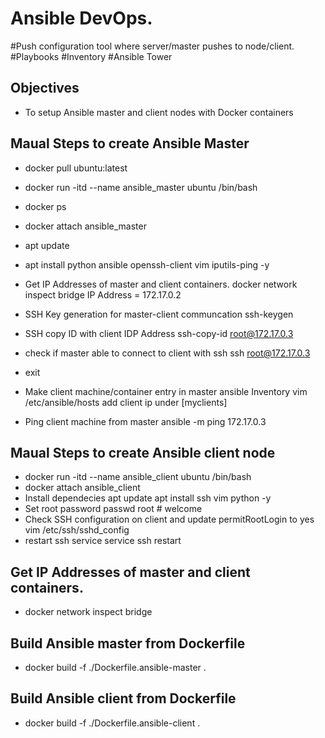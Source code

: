 # Ansible DevOps.
#Push configuration tool where server/master pushes to node/client.
#Playbooks
#Inventory
#Ansible Tower

## Objectives
- To setup Ansible master and client nodes with Docker containers


## Maual Steps to create Ansible Master
- docker pull ubuntu:latest

- docker run -itd --name ansible_master ubuntu /bin/bash
- docker ps
- docker attach  ansible_master
- apt update
- apt install python ansible openssh-client vim iputils-ping -y
- Get IP Addresses of master and client containers.
  docker network inspect bridge
  IP Address = 172.17.0.2
- SSH Key generation for master-client communcation
  ssh-keygen
- SSH copy ID with client IDP Address
  ssh-copy-id  root@172.17.0.3
- check if master able to connect to client with ssh
  ssh root@172.17.0.3
- exit

- Make client machine/container entry in master ansible Inventory
  vim /etc/ansible/hosts
  add client ip under [myclients]
- Ping client machine from master
  ansible -m ping 172.17.0.3


## Maual Steps to create Ansible client node

- docker run -itd --name ansible_client ubuntu /bin/bash
- docker attach  ansible_client
- Install dependecies
  apt update
  apt install ssh vim python -y
- Set root password
  passwd root # welcome
- Check SSH configuration on client and update permitRootLogin to yes
  vim /etc/ssh/sshd_config
- restart ssh service
  service ssh restart

## Get IP Addresses of master and client containers.
- docker network inspect bridge

## Build Ansible master from Dockerfile
- docker build -f ./Dockerfile.ansible-master .

## Build Ansible client from Dockerfile
- docker build -f ./Dockerfile.ansible-client .